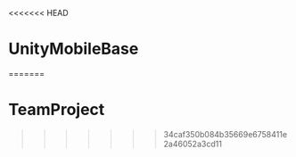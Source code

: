 <<<<<<< HEAD
# UnityMobileBase
=======
# TeamProject
>>>>>>> 34caf350b084b35669e6758411e2a46052a3cd11
